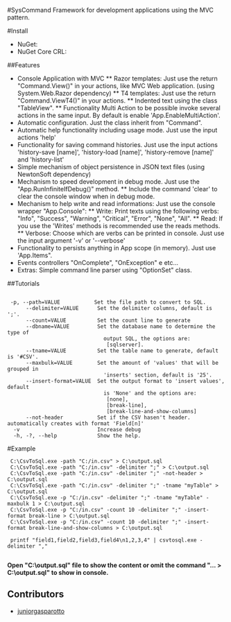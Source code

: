#SysCommand
Framework for development applications using the MVC pattern.

#Install

* NuGet: 
* NuGet Core CRL: 

##Features

  * Console Application with MVC
  ** Razor templates: Just use the return "Command.View()" in your actions, like MVC Web application. (using System.Web.Razor dependency)
  ** T4 templates: Just use the return "Command.ViewT4()" in your actions.
  ** Indented text using the class "TableView".
  ** Functionality Multi Action to be possible invoke several actions in the same input. By default is enable 'App.EnableMultiAction'.
  * Automatic configuration. Just the class inherit from "Command".
  * Automatic help functionality including usage mode. Just use the input actions 'help'
  * Functionality for saving command histories. Just use the input actions 'history-save [name]', 'history-load [name]', 'history-remove [name]' and 'history-list'
  * Simple mechanism of object persistence in JSON text files (using NewtonSoft dependency)
  * Mechanism to speed development in debug mode. Just use the "App.RunInfiniteIfDebug()" method.
  ** Include the command 'clear' to clear the console window when in debug mode.
  * Mechanism to help write and read informations: Just use the console wrapper "App.Console":
  ** Write: Print texts using the following verbs: "Info", "Success", "Warning", "Critical", "Error", "None", "All".
  ** Read: If you use the 'Writes' methods is recommended use the reads methods.
  ** Verbose: Choose which are verbs can be printed in console. Just use the input argument '-v' or '--verbose'
  * Functionality to persists anything in App scope (in memory). Just use 'App.Items".
  * Events controllers "OnComplete", "OnException" e etc...
  * Extras: Simple command line parser using "OptionSet" class.

##Tutorials

```

 -p, --path=VALUE           Set the file path to convert to SQL.
      --delimiter=VALUE      Set the delimiter columns, default is ';'.
      --count=VALUE          Set the count line to generate
      --dbname=VALUE         Set the database name to determine the type of
                               output SQL, the options are:
                                [sqlserver].
      --tname=VALUE          Set the table name to generate, default is '#CSV'.
      --maxbulk=VALUE        Set the amount of 'values' that will be grouped in
                               'inserts' section, default is '25'.
      --insert-format=VALUE  Set the output format to 'insert values', default
                               is 'None' and the options are:
                                [none],
                                [break-line],
                                [break-line-and-show-columns]
      --not-header           Set if the CSV hasen't header. automatically creates with format 'Field[n]'
  -v                         Increase debug
  -h, -?, --help             Show the help.

```

#Example

```
 C:\CsvToSql.exe -path "C:/in.csv" > C:\output.sql
 C:\CsvToSql.exe -path "C:/in.csv" -delimiter ";" > C:\output.sql
 C:\CsvToSql.exe -path "C:/in.csv" -delimiter ";" -not-header > C:\output.sql 
 C:\CsvToSql.exe -path "C:/in.csv" -delimiter ";" -tname "myTable" > C:\output.sql
 C:\CsvToSql.exe -p "C:/in.csv" -delimiter ";" -tname "myTable" -maxbulk 1 > C:\output.sql
 C:\CsvToSql.exe -p "C:/in.csv" -count 10 -delimiter ";" -insert-format break-line > C:\output.sql
 C:\CsvToSql.exe -p "C:/in.csv" -count 10 -delimiter ";" -insert-format break-line-and-show-columns > C:\output.sql
 
 printf "field1,field2,field3,field4\n1,2,3,4" | csvtosql.exe -delimiter ","
 
``` 

**Open "C:\output.sql" file to show the content or omit the command "... > C:\output.sql" to show in console.**
 
## Contributors
 * [juniorgasparotto](https://github.com/juniorgasparotto)
